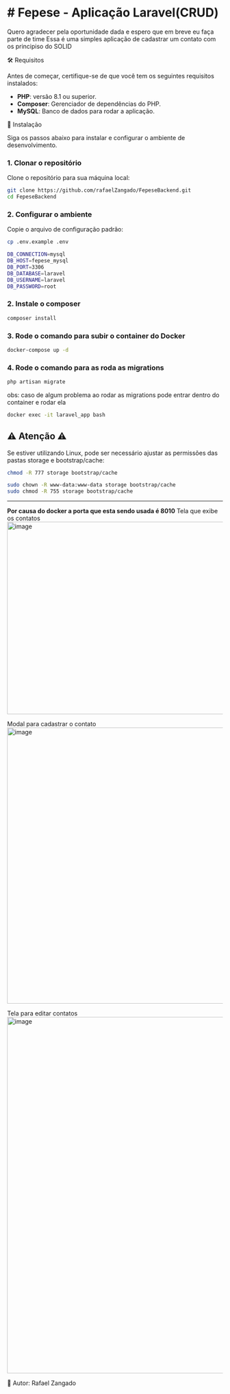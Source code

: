 <h1># Fepese - Aplicação Laravel(CRUD)</h1>
<lable>Quero agradecer pela oportunidade dada e espero que em breve eu faça parte de time</lable>
<lable>Essa é uma simples aplicação de cadastrar um contato com os principiso do SOLID  </lable>


🛠️  Requisitos

Antes de começar, certifique-se de que você tem os seguintes requisitos instalados:

- **PHP**: versão 8.1 ou superior.
- **Composer**: Gerenciador de dependências do PHP.
- **MySQL**: Banco de dados para rodar a aplicação.

🚀  Instalação

Siga os passos abaixo para instalar e configurar o ambiente de desenvolvimento.

### 1. Clonar o repositório

Clone o repositório para sua máquina local:

```bash
git clone https://github.com/rafaelZangado/FepeseBackend.git
cd FepeseBackend
```
### 2. Configurar o ambiente

Copie o arquivo de configuração padrão:

```bash
cp .env.example .env

DB_CONNECTION=mysql
DB_HOST=fepese_mysql   
DB_PORT=3306
DB_DATABASE=laravel
DB_USERNAME=laravel
DB_PASSWORD=root
```
### 2. Instale o composer
```bash
composer install
```

### 3. Rode o comando para subir o container do Docker 
```bash
docker-compose up -d
```

### 4. Rode o comando para as roda as migrations 
```bash
php artisan migrate
```
obs: caso de algum problema ao rodar as migrations pode entrar dentro do container e rodar ela
```bash
docker exec -it laravel_app bash
```

<h2>⚠️ Atenção ⚠️ </h2>
Se estiver utilizando Linux, pode ser necessário ajustar as permissões das pastas storage e bootstrap/cache:

```bash
chmod -R 777 storage bootstrap/cache

sudo chown -R www-data:www-data storage bootstrap/cache
sudo chmod -R 755 storage bootstrap/cache

```
<hr>
<b>Por causa do docker a porta que esta sendo usada é 8010</b>
<lable>Tela que exibe os contatos</lable>
<img width="1729" height="448" alt="image" src="https://github.com/user-attachments/assets/3edb1784-5bec-4bd8-bd66-2b7a5b845744" />

<lable>Modal para cadastrar o contato</lable>
<img width="1671" height="643" alt="image" src="https://github.com/user-attachments/assets/e7446183-ca94-4918-857f-0159b0d98d83" />

<lable>Tela para editar contatos</lable>
<img width="1762" height="830" alt="image" src="https://github.com/user-attachments/assets/73fc3500-eecf-45d4-bc45-92a34bddc079" />


📌 Autor: Rafael Zangado




